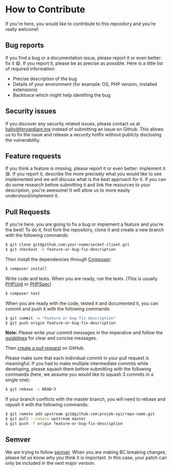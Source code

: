 # How to Contribute

If you're here, you would like to contribute to this repository and you're really welcome!

## Bug reports

If you find a bug or a documentation issue, please report it or even better: fix it :smile:. If you report it, please be as precise as possible. Here is a little list of required information:

 - Precise description of the bug
 - Details of your environment (for example: OS, PHP version, installed extensions)
 - Backtrace which might help identifing the bug

## Security issues

If you discover any security related issues, please contact us at [hallo@feryardiant.me](mailto:hallo@feryardiant.me) instead of submitting an issue on Github. This allows us to fix the issue and release a security hotfix without publicly disclosing the vulnerability.

## Feature requests

If you think a feature is missing, please report it or even better: implement it :smile:. If you report it, describe the more precisely what you would like to see implemented and we will discuss what is the best approach for it. If you can do some research before submitting it and link the resources to your description, you're awesome! It will allow us to more easily understood/implement it.

## Pull Requests

If you're here, you are going to fix a bug or implement a feature and you're the best! To do it, first fork the repository, clone it and create a new branch with the following commands:

``` bash
$ git clone git@github.com:your-name/socket-client.git
$ git checkout -b feature-or-bug-fix-description
```

Then install the dependencies through [Composer](https://getcomposer.org):

``` bash
$ composer install
```

Write code and tests. When you are ready, run the tests. (This is usually [PHPUnit](http://phpunit.de) or [PHPSpec](http://phpspec.net))

``` bash
$ composer test
```

When you are ready with the code, tested it and documented it, you can commit and push it with the following commands:

``` bash
$ git commit -m "Feature or bug fix description"
$ git push origin feature-or-bug-fix-description
```

**Note:** Please write your commit messages in the imperative and follow the [guidelines](http://tbaggery.com/2008/04/19/a-note-about-git-commit-messages.html) for clear and concise messages.

Then [create a pull request](https://help.github.com/articles/creating-a-pull-request) on GitHub.

Please make sure that each individual commit in your pull request is meaningful. If you had to make multiple intermediate commits while developing, please squash them before submitting with the following commands (here, we assume you would like to squash 3 commits in a single one):

``` bash
$ git rebase -i HEAD~3
```

If your branch conflicts with the master branch, you will need to rebase and repush it with the following commands:

``` bash
$ git remote add upstream git@github.com:projek-xyz/repo-name.git
$ git pull --rebase upstream master
$ git push -f origin feature-or-bug-fix-description
```

## Semver

We are trying to follow [semver](http://semver.org/). When you are making BC breaking changes, please let us know why you think it is important. In this case, your patch can only be included in the next major version.
